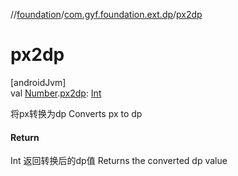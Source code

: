 //[foundation](../../index.md)/[com.gyf.foundation.ext.dp](index.md)/[px2dp](px2dp.md)

# px2dp

[androidJvm]\
val [Number](https://kotlinlang.org/api/core/kotlin-stdlib/kotlin/-number/index.html).[px2dp](px2dp.md): [Int](https://kotlinlang.org/api/core/kotlin-stdlib/kotlin/-int/index.html)

将px转换为dp Converts px to dp

#### Return

Int 返回转换后的dp值     Returns the converted dp value